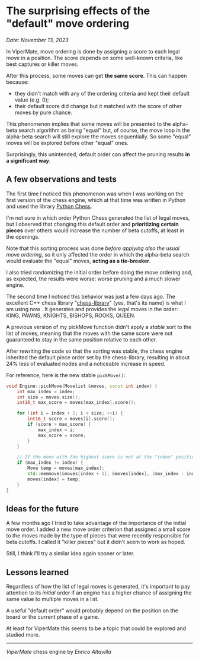 # The surprising effects of the "default" move ordering
*Date: November 13, 2023*

In ViperMate, move ordering is done by assigning a score to each legal move in a position. The score depends on some well-known criteria, like best captures or killer moves.

After this process, some moves can get **the same score**. This can happen because:

* they didn't match with any of the ordering criteria and kept their default value (e.g. 0);
* their default score did change but it matched with the score of other moves by pure chance.

This phenomenon implies that some moves will be presented to the alpha-beta search algorithm as being "equal" but, of course, the move loop in the alpha-beta search will still explore the moves sequentially. So some "equal" moves will be explored before other "equal" ones.

Surprisingly, this unintended, default order can affect the pruning results **in a significant way**.

## A few observations and tests

The first time I noticed this phenomenon was when I was working on the first version of the chess engine, which at that time was written in Python and used the library [Python Chess](https://python-chess.readthedocs.io/en/latest/).

I'm not sure in which order Python Chess generated the list of legal moves, but I observed that changing this default order and **prioritizing certain pieces** over others would increase the number of beta cutoffs, at least in the openings.

Note that this sorting process was done *before applying also the usual move ordering*, so it only affected the order in which the alpha-beta search would evaluate the "equal" moves, **acting as a tie-breaker**.

I also tried randomizing the initial order before doing the move ordering and, as expected, the results were worse: worse pruning and a much slower engine.

The second time I noticed this behavior was just a few days ago. The excellent C++ chess library "[chess-library](https://disservin.github.io/chess-library/)" (yes, that's its name) is what I am using now . It generates and provides the legal moves in the order: KING, PAWNS, KNIGHTS, BISHOPS, ROOKS, QUEEN.

A previous version of my pickMove function didn't apply a *stable* sort to the list of moves, meaning that the moves with the same score were not guaranteed to stay in the same position relative to each other.

After rewriting the code so that the sorting was stable, the chess engine inherited the default piece order set by the chess-library, resulting in about 24% less of evaluated nodes and a noticeable increase in speed.

For reference, here is the new stable `pickMove()`:

```cpp
void Engine::pickMove(Movelist &moves, const int index) {
    int max_index = index;
    int size = moves.size();
    int16_t max_score = moves[max_index].score();

    for (int i = index + 1; i < size; ++i) {
        int16_t score = moves[i].score();
        if (score > max_score) {
            max_index = i;
            max_score = score;
        }
    }

    // If the move with the highest score is not at the "index" position, put it there.
    if (max_index != index) {
        Move temp = moves[max_index];
        std::memmove(&moves[index + 1], &moves[index], (max_index - index) * sizeof(Move));
        moves[index] = temp;
    }
}
```

## Ideas for the future

A few months ago I tried to take advantage of the importance of the initial move order. I added a new move order criterion that assigned a small score to the moves made by the type of pieces that were recently responsible for beta cutoffs. I called it "killer pieces" but it didn't seem to work as hoped.

Still, I think I'll try a similar idea again sooner or later.

## Lessons learned

Regardless of how the list of legal moves is generated, it's important to pay attention to its *initial* order if an engine has a higher chance of assigning the same value to multiple moves in a list.

A useful "default order" would probably depend on the position on the board or the current phase of a game.

At least for ViperMate this seems to be a topic that could be explored and studied more.

---

*ViperMate* chess engine by *Enrico Altavilla*